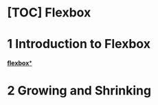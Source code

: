 [TOC]
Flexbox
===
# 1 Introduction to Flexbox

[**flexbox***](https://developer.mozilla.org/zh-CN/docs/Learn/CSS/CSS_layout/Flexbox)

# 2 Growing and Shrinking
